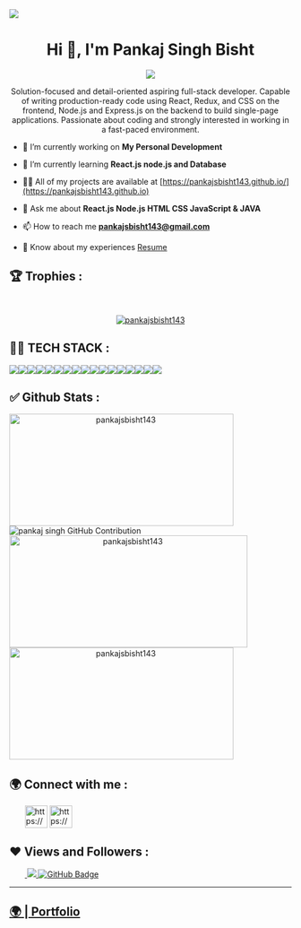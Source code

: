 <img src="https://repository-images.githubusercontent.com/588181932/e36ec678-7984-4cdd-8e4c-a3932772ff8e"/>
<h1 align="center">Hi 👋, I'm Pankaj Singh Bisht</h1>
<p align="center">
  <img src="https://readme-typing-svg.herokuapp.com/?lines=Full%20Stack%20MERN%20Developer;&center=true&width=700&height=50">
</p>
<p align="center">Solution-focused and detail-oriented aspiring full-stack developer. Capable of writing production-ready code using React, Redux, and CSS on the frontend, Node.js and Express.js on the backend to build single-page applications. Passionate about coding and strongly interested in working in a fast-paced environment.</p>

- 🔭 I’m currently working on **My Personal Development**

- 🌱 I’m currently learning **React.js node.js and Database**

- 👨‍💻 All of my projects are available at [https://pankajsbisht143.github.io/](https://pankajsbisht143.github.io)

- 💬 Ask me about **React.js Node.js HTML CSS JavaScript & JAVA**

- 📫 How to reach me **pankajsbisht143@gmail.com**

- 📄 Know about my experiences <a href="https://drive.google.com/file/d/11yKKGV6OoMbDsTILKfbBidqgv557DYHO/view?usp=sharing">Resume</a>



## 🏆 Trophies :
<br/>
<p align="center"> <a href="https://github.com/ryo-ma/github-profile-trophy"><img src="https://github-profile-trophy.vercel.app/?username=pankajsbisht143&theme=onedark" alt="pankajsbisht143" /></a> </p>

## 👨‍💻 TECH STACK :

<div align="center" style="display: flex; flex-wrap: wrap;">
<img src="https://img.shields.io/badge/react-%2320232a.svg?style=for-the-badge&logo=react&logoColor=%2361DAFB" />
<img src="https://img.shields.io/badge/React_Router-CA4245?style=for-the-badge&logo=react-router&logoColor=white" />
<img src="https://img.shields.io/badge/redux-%23593d88.svg?style=for-the-badge&logo=redux&logoColor=white" />
<img src="https://img.shields.io/badge/chakra-%234ED1C5.svg?style=for-the-badge&logo=chakraui&logoColor=white" />
<img src="https://img.shields.io/badge/MongoDB-%234ea94b.svg?style=for-the-badge&logo=mongodb&logoColor=white" />
<img src="https://img.shields.io/badge/HTML5-E34F26?style=for-the-badge&logo=html5&logoColor=white" />
<img src="https://img.shields.io/badge/CSS3-1572B6?style=for-the-badge&logo=css3&logoColor=white" />
<img src="https://img.shields.io/badge/JavaScript-323330?style=for-the-badge&logo=javascript&logoColor=F7DF1E" />
<img src="https://img.shields.io/badge/Bootstrap-563D7C?style=for-the-badge&logo=bootstrap&logoColor=white" />
<img src="https://img.shields.io/badge/Tailwind_CSS-38B2AC?style=for-the-badge&logo=tailwind-css&logoColor=white" />
<img src="https://img.shields.io/badge/Node.js-339933?style=for-the-badge&logo=nodedotjs&logoColor=white" />
<img src="https://img.shields.io/badge/Express.js-000000?style=for-the-badge&logo=express&logoColor=white" />
<img src="https://img.shields.io/badge/java-%23ED8B00.svg?style=for-the-badge&logo=java&logoColor=white" />
<img src="https://img.shields.io/badge/npm-CB3837?style=for-the-badge&logo=npm&logoColor=white" />
<img src="https://img.shields.io/badge/GitHub-100000?style=for-the-badge&logo=github&logoColor=white" />
<img src="https://img.shields.io/badge/GIT-E44C30?style=for-the-badge&logo=git&logoColor=white" />
<img src="https://img.shields.io/badge/vite-%23646CFF.svg?style=for-the-badge&logo=vite&logoColor=white" />
</div>


## ✅ Github Stats :

<div align="center" style="display: flex; flex-wrap: wrap;">

<img width="400px" height="200px" align="center" src="https://github-readme-stats.vercel.app/api?username=pankajsbisht143&theme=radical&border_radius=2.7&show_icons=true" alt="pankajsbisht143" />

  
<img src="https://github-profile-summary-cards.vercel.app/api/cards/profile-details?username=pankajsbisht143&theme=radical&border_radius=2.7" alt="pankaj singh GitHub Contribution"/>
  

  
<img width="425px" height="200px" align="center" src="https://github-readme-streak-stats.herokuapp.com/?user=pankajsbisht143&theme=radical&date_format=M%20j%5B%2C%20Y%5D&border_radius=2.7" alt="pankajsbisht143" />
  
<img width="400px" height="200px" align="center" src="https://github-readme-stats.vercel.app/api/top-langs/?username=pankajsbisht143&theme=radical&border_radius=2.7" alt="pankajsbisht143" />
  
</div>

<h2>🌍 Connect with me :</h2>
   <p align="left">
    &nbsp;&nbsp;&nbsp;&nbsp;&nbsp;&nbsp;<a  target="blank">
            <img align="center"
                src="https://img.icons8.com/3d-fluency/94/linkedin.png"
                alt="https://www.linkedin.com/in/pankaj-singh-bisht-3abb4525a/" width="40px" />
        </a>
        <a href="https://github.com/pankajsbisht143" target="blank">
            <img align="center"
                src="https://img.icons8.com/3d-fluency/94/github.png"
                alt="https://github.com/pankajsbisht143" width="40px"/>
        </a>
    </p>
    <h2>❤ Views and Followers :</h2>
    &nbsp;&nbsp;&nbsp;&nbsp;&nbsp;&nbsp;&nbsp;<a href="https://github.com/pankajsbisht143/github-profile-views-counter">
        <img src="https://komarev.com/ghpvc/?username=pankajsbisht143" >
    </a>
    <a href="https://github.com/pankajsbisht143?tab=followers">
        <img src="https://img.shields.io/github/followers/pankajsbisht143?label=Followers&style=social" alt="GitHub Badge">
    </a>
    <hr />
    <h2><a href="https://pankajsbisht143.github.io">🌍 | Portfolio </a></h2>
